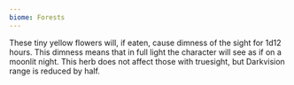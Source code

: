 ```yaml
---
biome: Forests
---
```

These tiny yellow flowers will, if eaten, cause dimness of the sight for 1d12 hours. This dimness means that in full light the character will see as if on a moonlit night. This herb does not affect those with truesight, but Darkvision range is reduced by half. 

